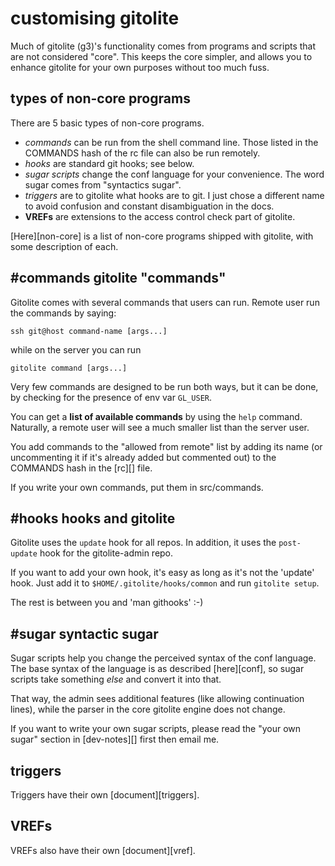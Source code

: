 # customising gitolite

Much of gitolite (g3)'s functionality comes from programs and scripts that are
not considered "core".  This keeps the core simpler, and allows you to enhance
gitolite for your own purposes without too much fuss.

## types of non-core programs

There are 5 basic types of non-core programs.

  * *commands* can be run from the shell command line.  Those listed in the
    COMMANDS hash of the rc file can also be run remotely.
  * *hooks* are standard git hooks; see below.
  * *sugar scripts* change the conf language for your convenience.  The word
    sugar comes from "syntactics sugar".
  * *triggers* are to gitolite what hooks are to git.  I just chose a
    different name to avoid confusion and constant disambiguation in the docs.
  * **VREFs** are extensions to the access control check part of gitolite.

[Here][non-core] is a list of non-core programs shipped with gitolite, with
some description of each.

## #commands gitolite "commands"

Gitolite comes with several commands that users can run.  Remote user run the
commands by saying:

    ssh git@host command-name [args...]

while on the server you can run

    gitolite command [args...]

Very few commands are designed to be run both ways, but it can be done, by
checking for the presence of env var `GL_USER`.

You can get a **list of available commands** by using the `help` command.
Naturally, a remote user will see a much smaller list than the server user.

You add commands to the "allowed from remote" list by adding its name (or
uncommenting it if it's already added but commented out) to the COMMANDS hash
in the [rc][] file.

If you write your own commands, put them in src/commands.

## #hooks hooks and gitolite

Gitolite uses the `update` hook for all repos.  In addition, it uses the
`post-update` hook for the gitolite-admin repo.

If you want to add your own hook, it's easy as long as it's not the 'update'
hook.  Just add it to `$HOME/.gitolite/hooks/common` and run `gitolite setup`.

The rest is between you and 'man githooks' :-)

## #sugar syntactic sugar

Sugar scripts help you change the perceived syntax of the conf language.  The
base syntax of the language is as described [here][conf], so sugar scripts
take something *else* and convert it into that.

That way, the admin sees additional features (like allowing continuation
lines), while the parser in the core gitolite engine does not change.

If you want to write your own sugar scripts, please read the "your own sugar"
section in [dev-notes][] first then email me.

## triggers

Triggers have their own [document][triggers].

## VREFs

VREFs also have their own [document][vref].
